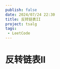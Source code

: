 ```yaml
---
publish: false
date: 2024/07/24 22:30
title: 反转链表II
project: tsalg
tags:
 - LeetCode
---
```


# 反转链表II

